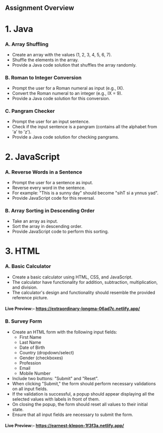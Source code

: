 ## Assignment Overview

# 1. Java

### A. Array Shuffling

* Create an array with the values (1, 2, 3, 4, 5, 6, 7).
* Shuffle the elements in the array.
* Provide a Java code solution that shuffles the array randomly.

### B. Roman to Integer Conversion

* Prompt the user for a Roman numeral as input (e.g., IX).
* Convert the Roman numeral to an integer (e.g., IX = 9).
* Provide a Java code solution for this conversion.

### C. Pangram Checker

* Prompt the user for an input sentence.
* Check if the input sentence is a pangram (contains all the alphabet from 'a' to 'z').
* Provide a Java code solution for checking pangrams.


# 2. JavaScript

### A. Reverse Words in a Sentence

* Prompt the user for a sentence as input.
* Reverse every word in the sentence.
* For example: "This is a sunny day" should become "sihT si a ynnus yad".
* Provide JavaScript code for this reversal.

### B. Array Sorting in Descending Order

* Take an array as input.
* Sort the array in descending order.
* Provide JavaScript code to perform this sorting.

# 3. HTML

### A. Basic Calculator

* Create a basic calculator using HTML, CSS, and JavaScript.
* The calculator have functionality for addition, subtraction, multiplication, and division.
* The calculator's design and functionality should resemble the provided reference picture.

#### Live Preview:- https://extraordinary-longma-06ad7c.netlify.app/

### B. Survey Form

* Create an HTML form with the following input fields:
    * First Name
    * Last Name
    * Date of Birth
    * Country (dropdown/select)
    * Gender (checkboxes)
    * Profession
    * Email
    * Mobile Number
* Include two buttons: "Submit" and "Reset".
* When clicking "Submit," the form should perform necessary validations on all input fields.
* If the validation is successful, a popup should appear displaying all the selected values with labels in front of them.
* On closing the popup, the form should reset all values to their initial state.
* Ensure that all input fields are necessary to submit the form.

#### Live Preview:- https://earnest-klepon-1f3f3a.netlify.app/
